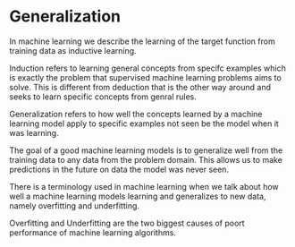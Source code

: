 # Generalization

In machine learning we describe the learning of the target function from training data as inductive learning.

Induction refers to learning general concepts from specifc examples which is exactly the problem that supervised machine learning problems aims to solve. This is different from deduction that is the other way around and seeks to learn specific concepts from genral rules.

Generalization refers to how well the concepts learned by a machine learning model apply to specific examples not seen be the model when it was learning.

The goal of a good machine learning models is to generalize well from the training data to any data from the problem domain. This allows us to make predictions in the future on data the model was never seen.

There is a terminology used in machine learning when we talk about how well a machine learning models learning and generalizes to new data, namely overfitting and underfitting.


Overfitting and Underfitting are the two biggest causes of poort performance of machine learning algorithms.